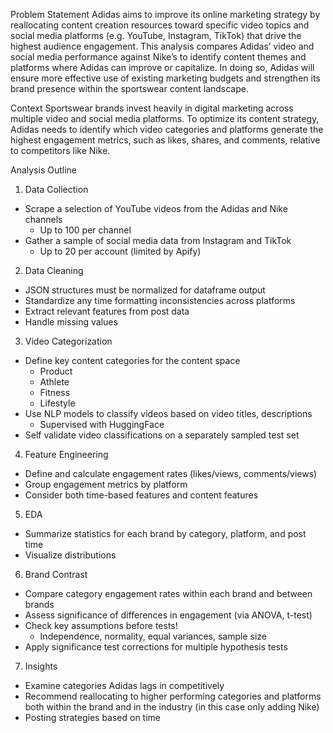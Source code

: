 Problem Statement
Adidas aims to improve its online marketing strategy by reallocating content
creation resources toward specific video topics and social media platforms
(e.g. YouTube, Instagram, TikTok) that drive the highest audience engagement.
This analysis compares Adidas’ video and social media performance against Nike’s
to identify content themes and platforms where Adidas can improve or capitalize.
In doing so, Adidas will ensure more effective use of existing marketing budgets
and strengthen its brand presence within the sportswear content landscape.

Context
Sportswear brands invest heavily in digital marketing across multiple video and
social media platforms. To optimize its content strategy, Adidas needs to identify
which video categories and platforms generate the highest engagement metrics,
such as likes, shares, and comments, relative to competitors like Nike.

Analysis Outline
1. Data Collection
 - Scrape a selection of YouTube videos from the Adidas and Nike channels
   - Up to 100 per channel
 - Gather a sample of social media data from Instagram and TikTok
   - Up to 20 per account (limited by Apify)

2. Data Cleaning
 - JSON structures must be normalized for dataframe output
 - Standardize any time formatting inconsistencies across platforms
 - Extract relevant features from post data
 - Handle missing values

3. Video Categorization
 - Define key content categories for the content space
   - Product
   - Athlete
   - Fitness
   - Lifestyle
 - Use NLP models to classify videos based on video titles, descriptions
   - Supervised with HuggingFace
 - Self validate video classifications on a separately sampled test set

4. Feature Engineering
 - Define and calculate engagement rates (likes/views, comments/views)
 - Group engagement metrics by platform
 - Consider both time-based features and content features

5. EDA
 - Summarize statistics for each brand by category, platform, and post time
 - Visualize distributions

6. Brand Contrast
 - Compare category engagement rates within each brand and between brands
 - Assess significance of differences in engagement (via ANOVA, t-test)
 - Check key assumptions before tests!
   - Independence, normality, equal variances, sample size
 - Apply significance test corrections for multiple hypothesis tests

7. Insights
 - Examine categories Adidas lags in competitively
 - Recommend reallocating to higher performing categories and platforms both
   within the brand and in the industry (in this case only adding Nike)
 - Posting strategies based on time

